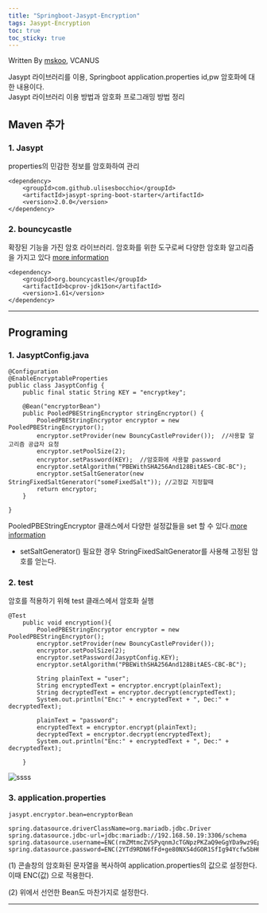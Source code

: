 ```yaml
---
title: "Springboot-Jasypt-Encryption"
tags: Jasypt-Encryption
toc: true
toc_sticky: true
---
```


Written By [mskoo](https://github.com/mskoo-vcanus), VCANUS

Jasypt 라이브러리를 이용, Springboot application.properties id,pw 암호화에 대한 내용이다.
<br>
Jasypt 라이브러리 이용 방법과 암호화 프로그래밍 방법 정리

## Maven 추가

### 1. Jasypt
properties의 민감한 정보를 암호화하여 관리

```
<dependency>
	<groupId>com.github.ulisesbocchio</groupId>
	<artifactId>jasypt-spring-boot-starter</artifactId>
	<version>2.0.0</version>
</dependency>
```

### 2. bouncycastle
확장된 기능을 가진 암호 라이브러리.
암호화를 위한 도구로써 다양한 암호화 알고리즘을 가지고 있다
[more information](https://www.bouncycastle.org/)

```
<dependency>
	<groupId>org.bouncycastle</groupId>
	<artifactId>bcprov-jdk15on</artifactId>
	<version>1.61</version>
</dependency>
```

----------
## Programing

### 1. JasyptConfig.java

```
@Configuration
@EnableEncryptableProperties
public class JasyptConfig {
    public final static String KEY = "encryptkey";

    @Bean("encryptorBean")
    public PooledPBEStringEncryptor stringEncryptor() {
        PooledPBEStringEncryptor encryptor = new PooledPBEStringEncryptor();
        encryptor.setProvider(new BouncyCastleProvider());  //사용할 알고리즘 공급자 요청
        encryptor.setPoolSize(2);
        encryptor.setPassword(KEY);  //암호화에 사용할 password
        encryptor.setAlgorithm("PBEWithSHA256And128BitAES-CBC-BC");
        encryptor.setSaltGenerator(new StringFixedSaltGenerator("someFixedSalt")); //고정값 지정할때
        return encryptor;
    }

}
```

PooledPBEStringEncryptor 클래스에서 다양한 설정값들을 set 할 수 있다.[more information](http://www.jasypt.org/api/jasypt/1.8/org/jasypt/encryption/pbe/PooledPBEStringEncryptor.html)

* setSaltGenerator()
필요한 경우 StringFixedSaltGenerator를 사용해 고정된 암호를 얻는다.


### 2. test

암호를 적용하기 위해 test 클래스에서 암호화 실행
 
```
@Test
    public void encryption(){
        PooledPBEStringEncryptor encryptor = new PooledPBEStringEncryptor();
        encryptor.setProvider(new BouncyCastleProvider());
        encryptor.setPoolSize(2);
        encryptor.setPassword(JasyptConfig.KEY);
        encryptor.setAlgorithm("PBEWithSHA256And128BitAES-CBC-BC");

        String plainText = "user";
        String encryptedText = encryptor.encrypt(plainText);
        String decryptedText = encryptor.decrypt(encryptedText);
        System.out.println("Enc:" + encryptedText + ", Dec:" + decryptedText);

        plainText = "password";
        encryptedText = encryptor.encrypt(plainText);
        decryptedText = encryptor.decrypt(encryptedText);
        System.out.println("Enc:" + encryptedText + ", Dec:" + decryptedText);

    }
```
![ssss](https://user-images.githubusercontent.com/76982066/108477955-3e148780-72d7-11eb-88c5-f4348d248b0a.PNG)

### 3. application.properties

```
jasypt.encryptor.bean=encryptorBean

spring.datasource.driverClassName=org.mariadb.jdbc.Driver
spring.datasource.jdbc-url=jdbc:mariadb://192.168.50.19:3306/schema
spring.datasource.username=ENC(rmZMtmcZVSPyqnmJcTGNpzPKZaQ9eGgYDa9wz9EpFUs=)
spring.datasource.password=ENC(2YTd9RDN6fFd+ge80NXS4dGOR1SfIg94Ycfw5bH6om4=)
```

(1) 콘솔창의 암호화된 문자열을 복사하여 application.properties의 값으로 설정한다.
이때 ENC(값) 으로 적용한다.

(2) 위에서 선언한 Bean도 마찬가지로 설정한다.

----------
